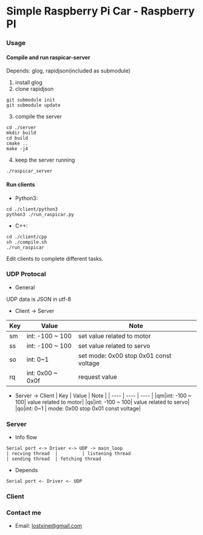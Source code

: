 # Simple Raspberry Pi Car - Raspberry PI

### Usage

####  Compile and run raspicar-server

Depends: glog, rapidjson(included as submodule)

1. install glog
2. clone rapidjson
```
git submodule init
git submodule update
```
3. compile the server
```
cd ./server
mkdir build
cd build
cmake ..
make -j4
```
4. keep the server running
```
./raspicar_server
```

####  Run clients
* Python3:
```
cd ./client/python3
python3 ./run_raspicar.py
```

* C++:
```
cd ./client/cpp
sh ./compile.sh
./run_raspicar
```

Edit clients to complete different tasks.

### UDP Protocal

* General

UDP data is JSON in utf-8

* Client -> Server

| Key | Value | Note |
| ---- | ---- | ---- |
|sm|int: -100 ~ 100| set value related to motor|
|ss|int: -100 ~ 100| set value related to servo|
|so|int: 0~1 | set mode: 0x00 stop 0x01 const voltage|
|rq|int: 0x00 ~ 0x0f| request value |

* Server -> Client
| Key | Value | Note |
| ---- | ---- | ---- |
|qm|int: -100 ~ 100| value related to motor|
|qs|int: -100 ~ 100| value related to servo|
|qo|int: 0~1 | mode: 0x00 stop 0x01 const voltage|

### Server

* Info flow
```
Serial port <-> Driver <-> UDP -> main_loop
| recving thread  |         | listening thread
| sending thread  | fetching thread
```

* Depends
```
Serial port <- Driver <- UDP
```

### Client

### Contact me
* Email: lostxine@gmail.com
